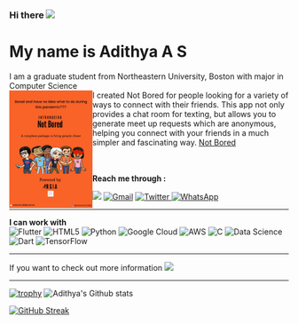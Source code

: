 ### Hi there <img src="https://raw.githubusercontent.com/iampavangandhi/iampavangandhi/master/gifs/Hi.gif" width="30px">
# My name is Adithya A S
I am a graduate student from Northeastern University, Boston with major in Computer Science
<br>
<a href="https://youtu.be/QOTsrYJI5sU" title="Not Bored"><img img align="left"  src="NB.jpeg" width="150px"/></a>
I created Not Bored for people looking for a variety of ways to connect with their friends.
This app not only provides a chat room for texting, but allows you to generate meet up requests which are anonymous, helping you connect with your friends in a much simpler and fascinating way.
<a href="https://www.youtube.com/watch?v=QOTsrYJI5sU" title="Not Bored">Not Bored</a>
 <br>
<br>
<br>



**Reach me through :**
<p>
<a href = "http://instagram.com/adithya_aravi" ><img src="https://img.shields.io/badge/Adithya__Aravi%20-%23E4405F.svg?&style=for-the-badge&logo=Instagram&logoColor=white"/></a>
<a href = "mailto:adithyaaravi10@gmail.com?subject=From your Github Profile" >	<img alt="Gmail" src="https://img.shields.io/badge/Gmail-D14836?style=for-the-badge&logo=gmail&logoColor=white" /></a>
<a href = "https://twitter.com/adithyaaravi10" >		<img alt="Twitter" src="https://img.shields.io/badge/Adithya_Aravi-%231DA1F2.svg?&style=for-the-badge&logo=Twitter&logoColor=white"/> </a>
  <a href="https://wa.me/7411436073?text=Hey, I came from your Github Profile. I have to say it's very cool!">
<img alt="WhatsApp" src="https://img.shields.io/badge/WhatsApp-25D366?style=for-the-badge&logo=whatsapp&logoColor=white"/>

</a>
</p>

<hr>

**I can work with**
<br>
<img alt="Flutter" src="https://img.shields.io/badge/Flutter-%2302569B.svg?&style=for-the-badge&logo=Flutter&logoColor=white" />
<img alt="HTML5" src="https://img.shields.io/badge/html5-%23E34F26.svg?&style=for-the-badge&logo=html5&logoColor=white"/>
<img alt="Python" src="https://img.shields.io/badge/python-%2314354C.svg?&style=for-the-badge&logo=python&logoColor=white"/>
<img alt="Google Cloud" src="https://img.shields.io/badge/GoogleCloud-%234285F4.svg?&style=for-the-badge&logo=google-cloud&logoColor=white"/>
<img alt="AWS" src="https://img.shields.io/badge/AWS-%23FF9900.svg?&style=for-the-badge&logo=amazon-aws&logoColor=white"/>
<img alt="C" src="https://img.shields.io/badge/c-%2300599C.svg?&style=for-the-badge&logo=c&logoColor=white"/>
<img alt="Data Science" src="https://img.shields.io/badge/DataScience-%23E34F26.svg?&style=for-the-badge&logo=google-cloud&logoColor=white">
<img alt="Dart" src="https://img.shields.io/badge/dart-%230175C2.svg?&style=for-the-badge&logo=dart&logoColor=white"/>
<img alt="TensorFlow" src="https://img.shields.io/badge/tensorflow-%2343853D.svg?&style=for-the-badge&logo=tensorflow&logoColor=white"/>

<hr>
If you want to check out more information <a href = "https://www.linkedin.com/in/adithya-aravind/" ><img src="https://img.shields.io/badge/linkedin%20-%230077B5.svg?&style=for-the-badge&logo=linkedin&logoColor=white"/></a>
<hr>

[![trophy](https://github-profile-trophy.vercel.app/?username=adithya-1&column=3&margin-w=15&margin-h=15&rank=SSS,SS,S,AAA,AA,A,B,C)](https://github.com/ryo-ma/github-profile-trophy)
![Adithya's Github stats](https://github-readme-stats.vercel.app/api?username=adithya-1&count_private=true&theme=tokyonight)

[![GitHub Streak](https://github-readme-streak-stats.herokuapp.com/?user=adithya-1&theme=tokyonight)](https://github.com/DenverCoder1/github-readme-streak-stats)

<!--
**adithya-1/adithya-1** is a ✨ _special_ ✨ repository because its `README.md` (this file) appears on your GitHub profile.

Here are some ideas to get you started:

- 🔭 I’m currently working on ...
- 🌱 I’m currently learning ...
- 👯 I’m looking to collaborate on ...
- 🤔 I’m looking for help with ...
- 💬 Ask me about ...
- 📫 How to reach me: ...
- 😄 Pronouns: ...
- ⚡ Fun fact: ...
-->
